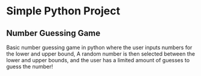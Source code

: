 # Simple Python Project

## Number Guessing Game

Basic number guessing game in python where the user inputs numbers for the lower and upper bound,
A random number is then selected between the lower and upper bounds, and the user has a
limited amount of guesses to guess the number!
